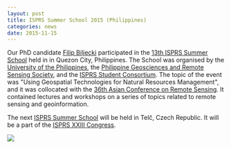 ```yaml
---
layout: post
title: ISPRS Summer School 2015 (Philippines)
categories: news
date: 2015-11-15
---
```


Our PhD candidate [Filip Biljecki](https://3d.bk.tudelft.nl/biljecki) participated in the [13th ISPRS Summer School](http://summerschool.acrs2015.org/) held in in Quezon City, Philippines. The School was organised by the [University of the Philippines](http://www.up.edu.ph), the [Philippine Geosciences and Remote Sensing Society](http://philgrss.org), and the [ISPRS Student Consortium](http://www.isprs-studentconsortium.org). The topic of the event was "Using Geospatial Technologies for Natural Resources Management", and it was collocated with the [36th Asian Conference on Remote Sensing](http://www.acrs2015.org). It contained lectures and workshops on a series of topics related to remote sensing and geoinformation.

The next [ISPRS Summer School](http://www.isprs2016-prague.com/youth-activities/summer-school) will be held in Telč, Czech Republic. It will be a part of the [ISPRS XXIII Congress](http://www.isprs2016-prague.com).

<img src="{{ site.baseurl }}/img/2015/isprs-summer-school-2015-ph.jpg"/>

